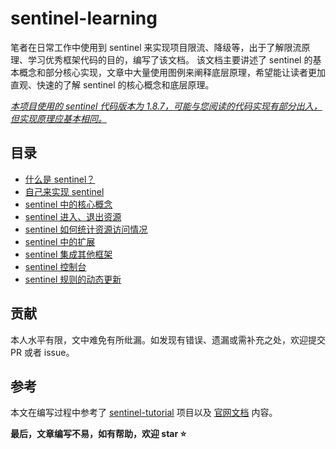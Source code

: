 # sentinel-learning

笔者在日常工作中使用到 sentinel 来实现项目限流、降级等，出于了解限流原理、学习优秀框架代码的目的，编写了该文档。
该文档主要讲述了 sentinel 的基本概念和部分核心实现，文章中大量使用图例来阐释底层原理，希望能让读者更加直观、快速的了解
sentinel 的核心概念和底层原理。

<u>_本项目使用的 sentinel 代码版本为 1.8.7，可能与您阅读的代码实现有部分出入，但实现原理应基本相同。_</u>

## 目录
- [什么是 sentinel？](./preamble.md)
- [自己来实现 sentinel](./sentinel-implement.md)
- [sentinel 中的核心概念](./concept.md)
- [sentinel 进入、退出资源](./slot-chain.md) 
- [sentinel 如何统计资源访问情况](./sliding-window.md)
- [sentinel 中的扩展](./sentinel-spi.md)
- [sentinel 集成其他框架](./sentinel-integrated.md)
- [sentinel 控制台](./sentinel-dashboard.md)
- [sentinel 规则的动态更新](./dynamic-datasource.md)

## 贡献

本人水平有限，文中难免有所纰漏。如发现有错误、遗漏或需补充之处，欢迎提交 PR 或者 issue。

## 参考
本文在编写过程中参考了 [sentinel-tutorial](https://github.com/all4you/sentinel-tutorial) 项目以及 [官网文档](https://sentinelguard.io/zh-cn/docs/introduction.html) 内容。

**最后，文章编写不易，如有帮助，欢迎 star ⭐**